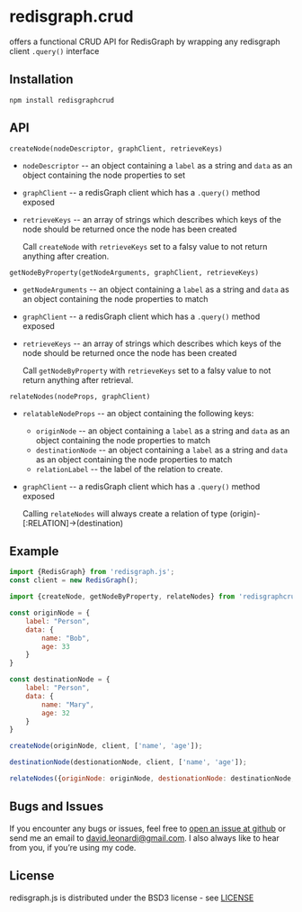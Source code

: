 # redisgraph.crud

offers a functional CRUD API for RedisGraph by wrapping any redisgraph client `.query()` interface

## Installation

    npm install redisgraphcrud

## API

`createNode(nodeDescriptor, graphClient, retrieveKeys)`

  * `nodeDescriptor` -- an object containing a `label` as a string and `data` as an object containing the node properties to set
  * `graphClient` -- a redisGraph client which has a `.query()` method exposed
  * `retrieveKeys` -- an array of strings which describes which keys of the node should be returned once the node has been created

    Call `createNode` with `retrieveKeys` set to a falsy value to not return anything after creation.

`getNodeByProperty(getNodeArguments, graphClient, retrieveKeys)`
  
  * `getNodeArguments` -- an object containing a `label` as a string and `data` as an object containing the node properties to match
  * `graphClient` -- a redisGraph client which has a `.query()` method exposed
  * `retrieveKeys` -- an array of strings which describes which keys of the node should be returned once the node has been created

    Call `getNodeByProperty` with `retrieveKeys` set to a falsy value to not return anything after retrieval.


`relateNodes(nodeProps, graphClient)`

  * `relatableNodeProps` -- an object containing the following keys:
    * `originNode` -- an object containing a `label` as a string and `data` as an object containing the node properties to match
    * `destinationNode` -- an object containing a `label` as a string and `data` as an object containing the node properties to match
    * `relationLabel` -- the label of the relation to create.
  * `graphClient` -- a redisGraph client which has a `.query()` method exposed

    Calling `relateNodes` will always create a relation of type (origin)-[:RELATION]->(destination)


## Example

~~~ javascript
import {RedisGraph} from 'redisgraph.js';
const client = new RedisGraph();

import {createNode, getNodeByProperty, relateNodes} from 'redisgraphcrud';

const originNode = {
    label: "Person",
    data: {
        name: "Bob",
        age: 33
    }
}

const destinationNode = {
    label: "Person",
    data: {
        name: "Mary",
        age: 32
    }
}

createNode(originNode, client, ['name', 'age']);

destinationNode(destionationNode, client, ['name', 'age']);

relateNodes({originNode: originNode, destionationNode: destinationNode, relationLabel: "knows"}, client);
~~~


## Bugs and Issues

If you encounter any bugs or issues, feel free to [open an issue at
github](https://github.com/davidLeonardi/redisgraphcrud/issues) or send me an email to
<david.leonardi@gmail.com>. I also always like to hear from you, if you’re using my code.

## License

redisgraph.js is distributed under the BSD3 license - see [LICENSE](LICENSE)

